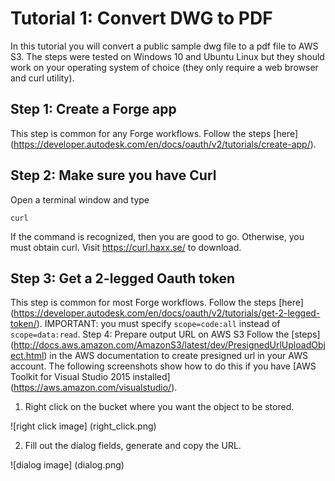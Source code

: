 # Tutorial 1: Convert DWG to PDF
In this tutorial you will convert a public sample dwg file to a pdf file to AWS S3. The steps were tested on Windows 10 and Ubuntu Linux but they should work on your operating system of choice (they only require a web browser and curl utility).
## Step 1: Create a Forge app
This step is common for any Forge workflows. Follow the steps [here] (https://developer.autodesk.com/en/docs/oauth/v2/tutorials/create-app/).
## Step 2: Make sure you have Curl
Open a terminal window and type
```
curl
```
If the command is recognized, then you are good to go. Otherwise, you must obtain curl. Visit https://curl.haxx.se/ to download.
## Step 3: Get a 2-legged Oauth token
This step is common for most Forge workflows. Follow the steps [here] (https://developer.autodesk.com/en/docs/oauth/v2/tutorials/get-2-legged-token/). IMPORTANT: you must specify `scope=code:all` instead of `scope=data:read`.
Step 4: Prepare output URL on AWS S3
Follow the [steps] (http://docs.aws.amazon.com/AmazonS3/latest/dev/PresignedUrlUploadObject.html) in the AWS documentation to create presigned url in your AWS account. The following screenshots show how to do this if you have [AWS Toolkit for Visual Studio 2015 installed] (https://aws.amazon.com/visualstudio/).

1. Right click on the bucket where you want the object to be stored.

![right click image] (right_click.png)

2. Fill out the dialog fields, generate and copy the URL.

![dialog image] (dialog.png)
